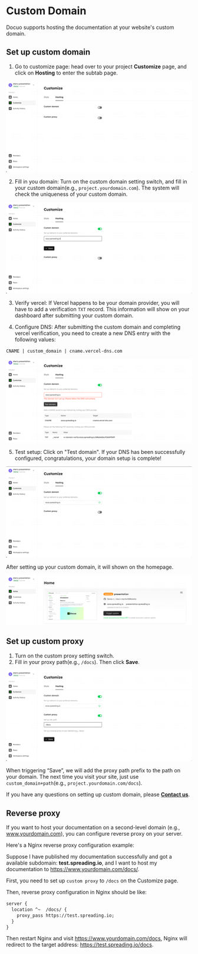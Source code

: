 # Custom Domain

Docuo supports hosting the documentation at your website's custom domain.

## Set up custom domain
1. Go to customize page:
head over to your project **Customize** page, and click on **Hosting** to enter the subtab page.

<Frame width="auto" height="auto" >
  <img src="../docs_image/custom_domain_1.png"  />
</Frame>

2. Fill in you domain:
Turn on the custom domain setting switch, and fill in your custom domain(e.g., `project.yourdomain.com`). The system will check the uniqueness of your custom domain.

<Frame width="auto" height="auto" >
  <img src="../docs_image/custom_domain_2.png"  />
</Frame>

3. Verify vercel:
If Vercel happens to be your domain provider, you will have to add a verification `TXT` record. This information will show on your dashboard after submitting your custom domain.


4. Configure DNS:
After submitting the custom domain and completing vercel verification, you need to create a new DNS entry with the following values:

```
CNAME | custom_domain | cname.vercel-dns.com
```

<Frame width="auto" height="auto" >
  <img src="../docs_image/custom_domain_3.png"  />
</Frame>

5. Test setup:
Click on "Test domain". If your DNS has been successfully configured, congratulations, your domain setup is complete!

<Frame width="auto" height="auto" >
  <img src="../docs_image/custom_domain_4.png"  />
</Frame>


After setting up your custom domain, it will shown on the homepage.

<Frame width="auto" height="auto" >
  <img src="../docs_image/custom_domain_5.png"  />
</Frame>


## Set up custom proxy
1. Turn on the custom proxy setting switch.
2. Fill in your proxy path(e.g., `/docs`). Then click **Save**.

<Frame width="auto" height="auto" >
  <img src="../docs_image/custom_domain_6.png"  />
</Frame>

When triggering “Save”, we will add the proxy path prefix to the path on your domain. The next time you visit your site,  just use `custom_domain+path`(e.g., `project.yourdomain.com/docs`).


If you have any questions on setting up custom domain, please [**Contact us**](https://tally.so/r/wzy5Qq/). 


## Reverse proxy

If you want to host your documentation on a second-level domain (e.g., www.yourdomain.com), you can configure reverse proxy on your server.

Here's a Nginx reverse proxy configuration example:

Suppose I have published my documentation successfully and got a available subdomain: **test.spreading.io**, and I want to host my documentation to https://www.yourdomain.com/docs/.

First, you need to set up `custom proxy` to `/docs` on the Customize page.

Then, reverse proxy configuration in Nginx should be like:

```
server {
  location ^~  /docs/ {
    proxy_pass https://test.spreading.io;
  }
}
```

Then restart Nginx and visit https://www.yourdomain.com/docs, Nginx will redirect to the target address: https://test.spreading.io/docs.